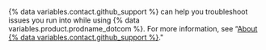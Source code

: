 {% data variables.contact.github_support %} can help you troubleshoot issues you run into while using {% data variables.product.prodname_dotcom %}. For more information, see “[About {% data variables.contact.github_support %}](/github/working-with-github-support/about-github-support)."